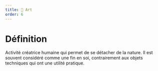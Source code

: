 ```yaml
---
title: 🎨 Art
order: 6
---
```

# Définition
Activité créatrice humaine qui permet de se détacher de la nature. Il est souvent considéré comme une fin en soi, contrairement aux objets techniques qui ont une utilité pratique.